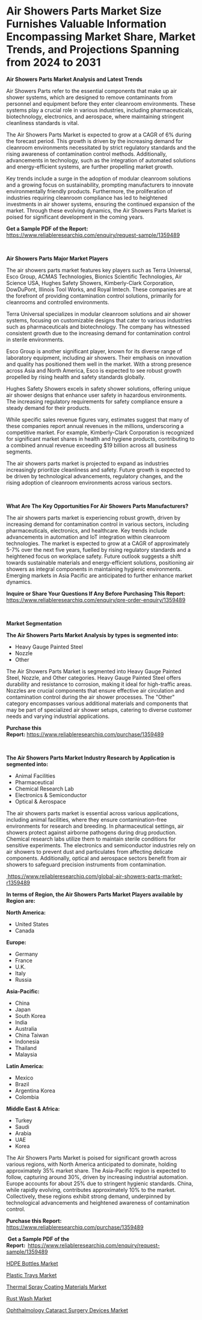 <p><h1>Air Showers Parts Market Size Furnishes Valuable Information Encompassing Market Share, Market Trends, and Projections Spanning from 2024 to 2031</h1></p><p><strong>Air Showers Parts Market Analysis and Latest Trends</strong></p>
<p><p>Air Showers Parts refer to the essential components that make up air shower systems, which are designed to remove contaminants from personnel and equipment before they enter cleanroom environments. These systems play a crucial role in various industries, including pharmaceuticals, biotechnology, electronics, and aerospace, where maintaining stringent cleanliness standards is vital.</p><p>The Air Showers Parts Market is expected to grow at a CAGR of 6% during the forecast period. This growth is driven by the increasing demand for cleanroom environments necessitated by strict regulatory standards and the rising awareness of contamination control methods. Additionally, advancements in technology, such as the integration of automated solutions and energy-efficient systems, are further propelling market growth. </p><p>Key trends include a surge in the adoption of modular cleanroom solutions and a growing focus on sustainability, prompting manufacturers to innovate environmentally friendly products. Furthermore, the proliferation of industries requiring cleanroom compliance has led to heightened investments in air shower systems, ensuring the continued expansion of the market. Through these evolving dynamics, the Air Showers Parts Market is poised for significant development in the coming years.</p></p>
<p><strong>Get a Sample PDF of the Report:&nbsp;</strong> <a href="https://www.reliableresearchiq.com/enquiry/request-sample/1359489">https://www.reliableresearchiq.com/enquiry/request-sample/1359489</a></p>
<p>&nbsp;</p>
<p><strong>Air Showers Parts Major Market Players</strong></p>
<p><p>The air showers parts market features key players such as Terra Universal, Esco Group, ACMAS Technologies, Bionics Scientific Technologies, Air Science USA, Hughes Safety Showers, Kimberly-Clark Corporation, DowDuPont, Illinois Tool Works, and Royal Imtech. These companies are at the forefront of providing contamination control solutions, primarily for cleanrooms and controlled environments.</p><p>Terra Universal specializes in modular cleanroom solutions and air shower systems, focusing on customizable designs that cater to various industries such as pharmaceuticals and biotechnology. The company has witnessed consistent growth due to the increasing demand for contamination control in sterile environments.</p><p>Esco Group is another significant player, known for its diverse range of laboratory equipment, including air showers. Their emphasis on innovation and quality has positioned them well in the market. With a strong presence across Asia and North America, Esco is expected to see robust growth propelled by rising health and safety standards globally.</p><p>Hughes Safety Showers excels in safety shower solutions, offering unique air shower designs that enhance user safety in hazardous environments. The increasing regulatory requirements for safety compliance ensure a steady demand for their products.</p><p>While specific sales revenue figures vary, estimates suggest that many of these companies report annual revenues in the millions, underscoring a competitive market. For example, Kimberly-Clark Corporation is recognized for significant market shares in health and hygiene products, contributing to a combined annual revenue exceeding $19 billion across all business segments.</p><p>The air showers parts market is projected to expand as industries increasingly prioritize cleanliness and safety. Future growth is expected to be driven by technological advancements, regulatory changes, and the rising adoption of cleanroom environments across various sectors.</p></p>
<p>&nbsp;</p>
<p><strong>What Are The Key Opportunities For Air Showers Parts Manufacturers?</strong></p>
<p><p>The air showers parts market is experiencing robust growth, driven by increasing demand for contamination control in various sectors, including pharmaceuticals, electronics, and healthcare. Key trends include advancements in automation and IoT integration within cleanroom technologies. The market is expected to grow at a CAGR of approximately 5-7% over the next five years, fuelled by rising regulatory standards and a heightened focus on workplace safety. Future outlook suggests a shift towards sustainable materials and energy-efficient solutions, positioning air showers as integral components in maintaining hygienic environments. Emerging markets in Asia Pacific are anticipated to further enhance market dynamics.</p></p>
<p><strong>Inquire or Share Your Questions If Any Before Purchasing This Report:</strong> <a href="https://www.reliableresearchiq.com/enquiry/pre-order-enquiry/1359489">https://www.reliableresearchiq.com/enquiry/pre-order-enquiry/1359489</a></p>
<p>&nbsp;</p>
<p><strong>Market Segmentation</strong></p>
<p><strong>The Air Showers Parts Market Analysis by types is segmented into:</strong></p>
<p><ul><li>Heavy Gauge Painted Steel</li><li>Nozzle</li><li>Other</li></ul></p>
<p><p>The Air Showers Parts Market is segmented into Heavy Gauge Painted Steel, Nozzle, and Other categories. Heavy Gauge Painted Steel offers durability and resistance to corrosion, making it ideal for high-traffic areas. Nozzles are crucial components that ensure effective air circulation and contamination control during the air shower processes. The "Other" category encompasses various additional materials and components that may be part of specialized air shower setups, catering to diverse customer needs and varying industrial applications.</p></p>
<p><strong>Purchase this Report:&nbsp;</strong><a href="https://www.reliableresearchiq.com/purchase/1359489">https://www.reliableresearchiq.com/purchase/1359489</a></p>
<p>&nbsp;</p>
<p><strong>The Air Showers Parts Market Industry Research by Application is segmented into:</strong></p>
<p><ul><li>Animal Facilities</li><li>Pharmaceutical</li><li>Chemical Research Lab</li><li>Electronics & Semiconductor</li><li>Optical & Aerospace</li></ul></p>
<p><p>The air showers parts market is essential across various applications, including animal facilities, where they ensure contamination-free environments for research and breeding. In pharmaceutical settings, air showers protect against airborne pathogens during drug production. Chemical research labs utilize them to maintain sterile conditions for sensitive experiments. The electronics and semiconductor industries rely on air showers to prevent dust and particulates from affecting delicate components. Additionally, optical and aerospace sectors benefit from air showers to safeguard precision instruments from contamination.</p></p>
<p><a href="https://www.reliableresearchiq.com/global-air-showers-parts-market-r1359489">&nbsp;https://www.reliableresearchiq.com/global-air-showers-parts-market-r1359489</a></p>
<p><strong>In terms of Region, the Air Showers Parts Market Players available by Region are:</strong></p>
<p>
    <p> <strong> North America: </strong>
        <ul>
            <li>United States</li>
            <li>Canada</li>
        </ul>
        </p> 
    <p> <strong> Europe: </strong>
        <ul>
            <li>Germany</li>
            <li>France</li>
            <li>U.K.</li>
            <li>Italy</li>
            <li>Russia</li>
        </ul>
        </p> 
    <p> <strong> Asia-Pacific: </strong>
        <ul>
            <li>China</li>
            <li>Japan</li>
            <li>South Korea</li>
            <li>India</li>
            <li>Australia</li>
            <li>China Taiwan</li>
            <li>Indonesia</li>
            <li>Thailand</li>
            <li>Malaysia</li>
        </ul>
        </p> 
    <p> <strong> Latin America: </strong>
        <ul>
            <li>Mexico</li>
            <li>Brazil</li>
            <li>Argentina Korea</li>
            <li>Colombia</li>
        </ul>
        </p> 
    <p> <strong> Middle East & Africa: </strong>
        <ul>
            <li>Turkey</li>
            <li>Saudi</li>
            <li>Arabia</li>
            <li>UAE</li>
            <li>Korea</li>
        </ul>
    </p>
    </p>
<p><p>The Air Showers Parts Market is poised for significant growth across various regions, with North America anticipated to dominate, holding approximately 35% market share. The Asia-Pacific region is expected to follow, capturing around 30%, driven by increasing industrial automation. Europe accounts for about 25% due to stringent hygienic standards. China, while rapidly evolving, contributes approximately 10% to the market. Collectively, these regions exhibit strong demand, underpinned by technological advancements and heightened awareness of contamination control.</p></p>
<p><strong>Purchase this Report: </strong><a href="https://www.reliableresearchiq.com/purchase/1359489">https://www.reliableresearchiq.com/purchase/1359489</a></p>
<p>&nbsp;<strong>Get a Sample PDF of the Report:&nbsp;&nbsp;</strong><a href="https://www.reliableresearchiq.com/enquiry/request-sample/1359489">https://www.reliableresearchiq.com/enquiry/request-sample/1359489</a></p>
<p><strong></strong></p>
<p><p><a href="https://issuu.com/reportprime-2/docs/hdpe-bottles-market-size-2030.pptx_261870f855d0ae">HDPE Bottles Market</a></p><p><a href="https://issuu.com/reportprime-2/docs/plastic-trays-market-size-2030.pptx_ce07e4faf4ced9">Plastic Trays Market</a></p><p><a href="https://www.linkedin.com/pulse/global-thermal-spray-coating-materials-market-analysis-key-ouy4e?trackingId=uMUtl5%2FVSBGdukQSR3zjmQ%3D%3D">Thermal Spray Coating Materials Market</a></p><p><a href="https://www.linkedin.com/pulse/in-depth-analysis-global-rust-wash-market-scope-its-rapid-growing-lsw8e?trackingId=rTaiRHD3SDSwvYFyszbA9g%3D%3D">Rust Wash Market</a></p><p><a href="https://github.com/WayneHopkins413/Market-Research-Report-List-1/blob/main/ophthalmology-cataract-surgery-devices-market.md">Ophthalmology Cataract Surgery Devices Market</a></p></p>
